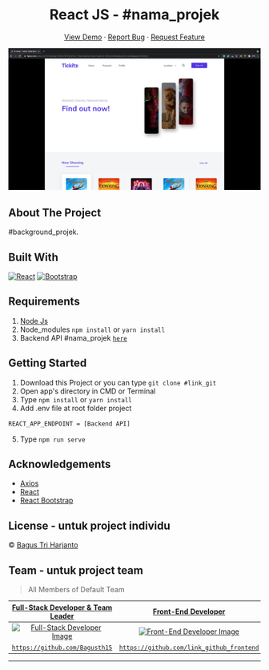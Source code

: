 <h1 align='center'>React JS - #nama_projek</h1>
  <p align="center">
    <a href="link_deploy">View Demo</a>
    ·
    <a href="https://github.com/arkbootcamp/week5-web9-beginerFrontend/issues">Report Bug</a>
    ·
    <a href="https://github.com/arkbootcamp/week5-web9-beginerFrontend/pulls">Request Feature</a>
  </p>

![Image Banner](src/assets/img/bannerREADME.png)

## About The Project

#background_projek.

## Built With

[![React](https://img.shields.io/badge/React-v17.0.2-blue)](https://github.com/facebook/react)
[![Bootstrap](https://img.shields.io/badge/Bootstrap-v4.6.x-blue)](https://github.com/react-bootstrap/react-bootstrap)

## Requirements

1. <a href="https://nodejs.org/en/download/">Node Js</a>
2. Node_modules `npm install` or `yarn install`
3. Backend API #nama_projek [`here`](https://github.com/arkbootcamp/week4-web9-beginerBackend)

## Getting Started

1. Download this Project or you can type `git clone #link_git`
2. Open app's directory in CMD or Terminal
3. Type `npm install` or `yarn install`
4. Add .env file at root folder project

```sh
REACT_APP_ENDPOINT = [Backend API]
```

5. Type `npm run serve`

## Acknowledgements

- [Axios](https://www.npmjs.com/package/axios)
- [React](https://reactjs.org/)
- [React Bootstrap](https://react-bootstrap.github.io/)

## License - untuk project individu

© [Bagus Tri Harjanto](https://github.com/bagusth15/)

## Team - untuk project team

> All Members of Default Team

|                                                <a href="#" target="_blank">**Full-Stack Developer & Team Leader**</a>                                                 |                                                       <a href="#" target="_blank">**Front-End Developer**</a>                                                        |                                                        <a href="#" target="_blank">**Back-End Developer**</a>                                                        |                                                       <a href="#" target="_blank">**Back-End Developer**</a>                                                        |                                                       <a href="#" target="_blank">**Back-End Developer**</a>                                                        |                                                       <a href="#" target="_blank">**Front-End Developer**</a>                                                       |
| :-------------------------------------------------------------------------------------------------------------------------------------------------------------------: | :------------------------------------------------------------------------------------------------------------------------------------------------------------------: | :------------------------------------------------------------------------------------------------------------------------------------------------------------------: | :-----------------------------------------------------------------------------------------------------------------------------------------------------------------: | :-----------------------------------------------------------------------------------------------------------------------------------------------------------------: | :-----------------------------------------------------------------------------------------------------------------------------------------------------------------: |
| [![Full-Stack Developer Image](https://avatars1.githubusercontent.com/u/36648956?s=460&u=231204fcec6ae5e59f7249acf062af41d00fbc1c&v=4)](https://github.com/Bagusth15) | [![Front-End Developer Image](https://avatars1.githubusercontent.com/u/36648956?s=460&u=231204fcec6ae5e59f7249acf062af41d00fbc1c&v=4)](https://github.com/Bagusth15) | [![Front-End Developer Image](https://avatars1.githubusercontent.com/u/36648956?s=460&u=231204fcec6ae5e59f7249acf062af41d00fbc1c&v=4)](https://github.com/Bagusth15) | [![Back-End Developer Image](https://avatars1.githubusercontent.com/u/36648956?s=460&u=231204fcec6ae5e59f7249acf062af41d00fbc1c&v=4)](https://github.com/Bagusth15) | [![Back-End Developer Image](https://avatars1.githubusercontent.com/u/36648956?s=460&u=231204fcec6ae5e59f7249acf062af41d00fbc1c&v=4)](https://github.com/Bagusth15) | [![Back-End Developer Image](https://avatars1.githubusercontent.com/u/36648956?s=460&u=231204fcec6ae5e59f7249acf062af41d00fbc1c&v=4)](https://github.com/Bagusth15) |
|                                       <a href="https://github.com/Bagusth15" target="_blank">`https://github.com/Bagusth15`</a>                                       |                           <a href="https://github.com/link_github_frontend" target="_blank">`https://github.com/link_github_frontend`</a>                            |                           <a href="https://github.com/link_github_frontend" target="_blank">`https://github.com/link_github_frontend`</a>                            |                            <a href="https://github.com/link_github_backend" target="_blank">`https://github.com/link_github_backend`</a>                            |                            <a href="https://github.com/link_github_backend" target="_blank">`https://github.com/link_github_backend`</a>                            |                            <a href="https://github.com/link_github_backend" target="_blank">`https://github.com/link_github_backend`</a>                            |

---
